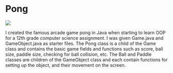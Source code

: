 <h1>Pong</h1> 
<a href="https://skillicons.dev"> <img src="https://skillicons.dev/icons?i=java"/> </a>

<p> I created the famous arcade game pong in Java when starting to learn OOP for a 12th grade computer science assignment. I was given Game.java and GameObject.java as starter files. The Pong class is a child of the Game class and contains the basic game fields and functions such as score, ball size, paddle size, checking for ball collision, etc. The Ball and Paddle classes are children of the GameObject class and each contain functions for setting up the object, and their movement on the screen.</p>
